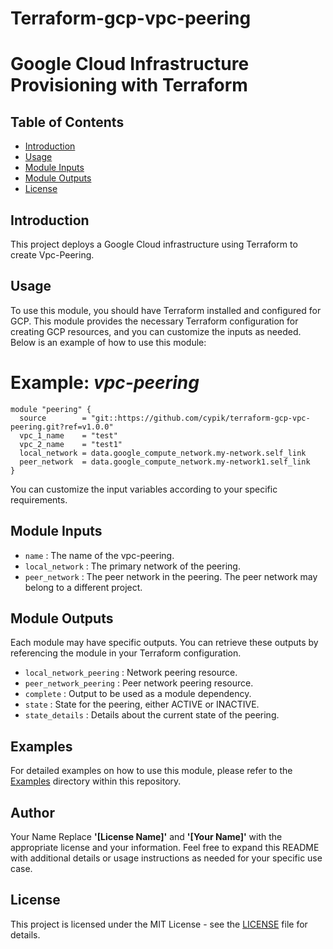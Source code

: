 # Terraform-gcp-vpc-peering
# Google Cloud Infrastructure Provisioning with Terraform
## Table of Contents

- [Introduction](#introduction)
- [Usage](#usage)
- [Module Inputs](#module-inputs)
- [Module Outputs](#module-outputs)
- [License](#license)

## Introduction
This project deploys a Google Cloud infrastructure using Terraform to create Vpc-Peering.
## Usage
To use this module, you should have Terraform installed and configured for GCP. This module provides the necessary Terraform configuration for creating GCP resources, and you can customize the inputs as needed. Below is an example of how to use this module:

# Example: _vpc-peering_

```hcl
module "peering" {
  source        = "git::https://github.com/cypik/terraform-gcp-vpc-peering.git?ref=v1.0.0"
  vpc_1_name    = "test"
  vpc_2_name    = "test1"
  local_network = data.google_compute_network.my-network.self_link
  peer_network  = data.google_compute_network.my-network1.self_link
}

```
You can customize the input variables according to your specific requirements.

## Module Inputs

- `name` : The name of the vpc-peering.
- `local_network`  : The primary network of the peering.
- `peer_network` : The peer network in the peering. The peer network may belong to a different project.

## Module Outputs
Each module may have specific outputs. You can retrieve these outputs by referencing the module in your Terraform configuration.

- `local_network_peering` : Network peering resource.
- `peer_network_peering` : Peer network peering resource.
- `complete` : Output to be used as a module dependency.
- `state` : State for the peering, either ACTIVE or INACTIVE.
- `state_details` : Details about the current state of the peering.

## Examples
For detailed examples on how to use this module, please refer to the [Examples](https://github.com/cypik/terraform-gcp-vpc-peering/tree/master/example) directory within this repository.

## Author
Your Name Replace **'[License Name]'** and **'[Your Name]'** with the appropriate license and your information. Feel free to expand this README with additional details or usage instructions as needed for your specific use case.

## License
This project is licensed under the MIT License - see the [LICENSE](https://github.com/cypik/terraform-gcp-vpc-peering/blob/master/LICENSE) file for details.
